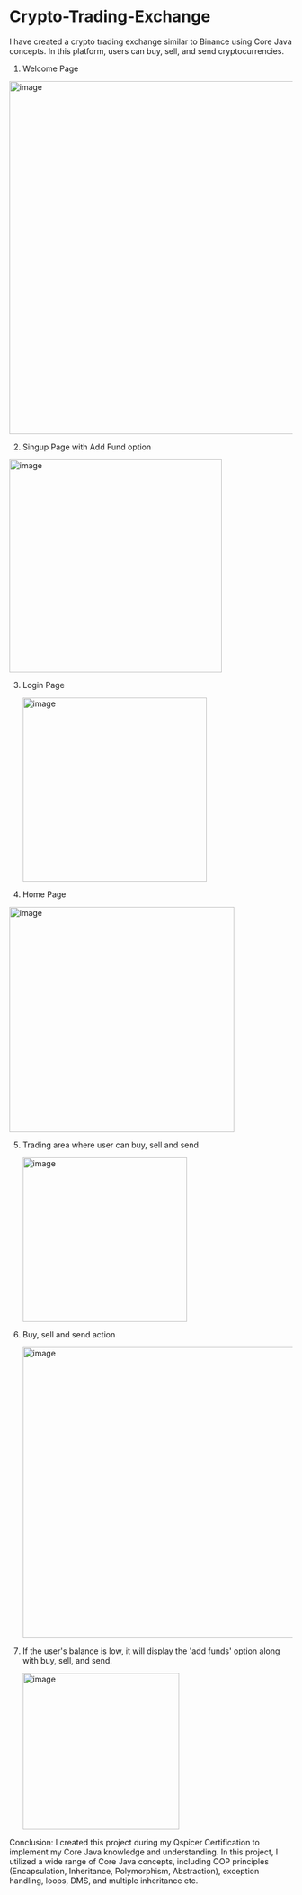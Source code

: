 # Crypto-Trading-Exchange
I have created a crypto trading exchange similar to Binance using Core Java concepts. In this platform, users can buy, sell, and send cryptocurrencies.

1. Welcome Page

 <img width="627" alt="image" src="https://github.com/rjrahul93/Crypto-Trading-Exchange/assets/153424751/47d9d5ca-4409-48b5-b02e-5af7c8936a4c">
 

2. Singup Page with Add Fund option
   
 <img width="378" alt="image" src="https://github.com/rjrahul93/Crypto-Trading-Exchange/assets/153424751/5019d115-684b-4aa7-b902-9cb1d5497200">

3. Login Page

   <img width="327" alt="image" src="https://github.com/rjrahul93/Crypto-Trading-Exchange/assets/153424751/fe321864-c3d5-4c6c-bee0-101d3c8d102f">

4. Home Page

 <img width="400" alt="image" src="https://github.com/rjrahul93/Crypto-Trading-Exchange/assets/153424751/41382bfc-cf6f-4b06-b2dc-a1f8b628cdc3">

5. Trading area where user can buy, sell and send
   
   <img width="292" alt="image" src="https://github.com/rjrahul93/Crypto-Trading-Exchange/assets/153424751/9e883f3b-7f45-4588-af24-c5ef467aa5bb">

7. Buy, sell and send action
   
   <img width="517" alt="image" src="https://github.com/rjrahul93/Crypto-Trading-Exchange/assets/153424751/93637e98-6510-41e7-8800-1ca3138f8233">

8. If the user's balance is low, it will display the 'add funds' option along with buy, sell, and send.

   <img width="278" alt="image" src="https://github.com/rjrahul93/Crypto-Trading-Exchange/assets/153424751/84888c84-39bc-4303-9047-243dbff7bdc5">

Conclusion: 
   I created this project during my Qspicer Certification to implement my Core Java knowledge and understanding.
   In this project, I utilized a wide range of Core Java concepts, including OOP principles (Encapsulation, Inheritance, Polymorphism, Abstraction), exception 
   handling, loops, DMS, and multiple inheritance etc.
   


   

